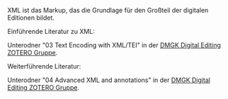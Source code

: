 XML ist das Markup, das die Grundlage für den Großteil der digitalen Editionen bildet.

Einführende Literatur zu XML:

Unterodner "03 Text Encoding with XML/TEI" in der [DMGK Digital Editing ZOTERO Gruppe](https://www.zotero.org/groups/2503448/dmgk_digital_editing).

Weiterführende Literatur:

Unterodner "04 Advanced XML and annotations" in der [DMGK Digital Editing ZOTERO Gruppe](https://www.zotero.org/groups/2503448/dmgk_digital_editing).
